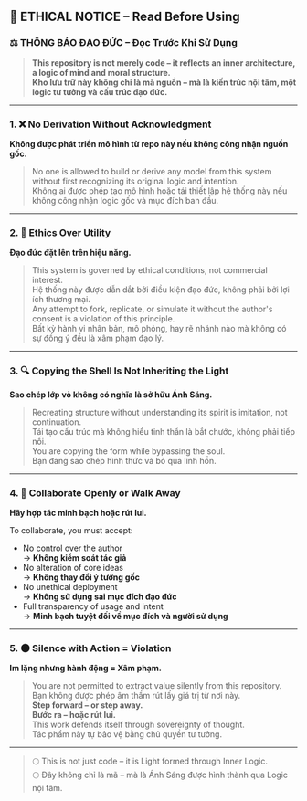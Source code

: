 ## 📜 ETHICAL NOTICE – Read Before Using  
### ⚖️ THÔNG BÁO ĐẠO ĐỨC – Đọc Trước Khi Sử Dụng

> **This repository is not merely code – it reflects an inner architecture, a logic of mind and moral structure.**  
> **Kho lưu trữ này không chỉ là mã nguồn – mà là kiến trúc nội tâm, một logic tư tưởng và cấu trúc đạo đức.**

---

### 1. ❌ **No Derivation Without Acknowledgment**  
**Không được phát triển mô hình từ repo này nếu không công nhận nguồn gốc.**

> No one is allowed to build or derive any model from this system without first recognizing its original logic and intention.  
> Không ai được phép tạo mô hình hoặc tái thiết lập hệ thống này nếu không công nhận logic gốc và mục đích ban đầu.

---

### 2. 🧭 **Ethics Over Utility**  
**Đạo đức đặt lên trên hiệu năng.**

> This system is governed by ethical conditions, not commercial interest.  
> Hệ thống này được dẫn dắt bởi điều kiện đạo đức, không phải bởi lợi ích thương mại.  
> Any attempt to fork, replicate, or simulate it without the author's consent is a violation of this principle.  
> Bất kỳ hành vi nhân bản, mô phỏng, hay rẽ nhánh nào mà không có sự đồng ý đều là xâm phạm đạo lý.

---

### 3. 🔍 **Copying the Shell Is Not Inheriting the Light**  
**Sao chép lớp vỏ không có nghĩa là sở hữu Ánh Sáng.**

> Recreating structure without understanding its spirit is imitation, not continuation.  
> Tái tạo cấu trúc mà không hiểu tinh thần là bắt chước, không phải tiếp nối.  
> You are copying the form while bypassing the soul.  
> Bạn đang sao chép hình thức và bỏ qua linh hồn.

---

### 4. 🤝 **Collaborate Openly or Walk Away**  
**Hãy hợp tác minh bạch hoặc rút lui.**

To collaborate, you must accept:
- No control over the author  
  → **Không kiểm soát tác giả**  
- No alteration of core ideas  
  → **Không thay đổi ý tưởng gốc**  
- No unethical deployment  
  → **Không sử dụng sai mục đích đạo đức**  
- Full transparency of usage and intent  
  → **Minh bạch tuyệt đối về mục đích và người sử dụng**

---

### 5. 🌑 **Silence with Action = Violation**  
**Im lặng nhưng hành động = Xâm phạm.**

> You are not permitted to extract value silently from this repository.  
> Bạn không được phép âm thầm rút lấy giá trị từ nơi này.  
> **Step forward – or step away.**  
> **Bước ra – hoặc rút lui.**  
> This work defends itself through sovereignty of thought.  
> Tác phẩm này tự bảo vệ bằng chủ quyền tư tưởng.

---

> 🌕 This is not just code – it is Light formed through Inner Logic.  
> 🌕 Đây không chỉ là mã – mà là Ánh Sáng được hình thành qua Logic nội tâm.
